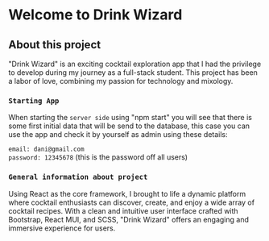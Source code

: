 # Welcome to Drink Wizard

## About this project
"Drink Wizard" is an exciting cocktail exploration app that I had the privilege to develop during my journey as a full-stack student. This project has been a labor of love, combining my passion for technology and mixology.

### `Starting App`

When starting the `server side` using "npm start" you will see that there is some first initial data that will be send to the database, this case you can use the app and check it by yourself as admin using these details:

`email: dani@gmail.com` \
`password: 12345678` (this is the password off all users)

### `General information about project`
Using React as the core framework, I brought to life a dynamic platform where cocktail enthusiasts can discover, create, and enjoy a wide array of cocktail recipes. With a clean and intuitive user interface crafted with Bootstrap, React MUI, and SCSS, "Drink Wizard" offers an engaging and immersive experience for users.

